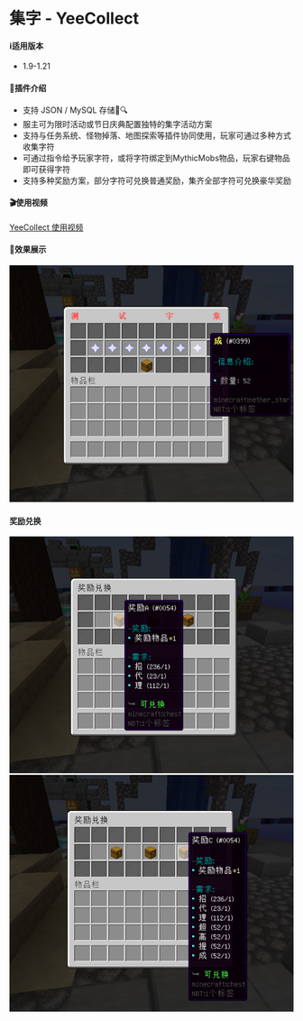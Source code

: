 # 集字 - YeeCollect

#### ℹ️适用版本

- 1.9-1.21

#### 🔧插件介绍

- 支持 JSON / MySQL 存储📁🔍
- 服主可为限时活动或节日庆典配置独特的集字活动方案
- 支持与任务系统、怪物掉落、地图探索等插件协同使用，玩家可通过多种方式收集字符
- 可通过指令给予玩家字符，或将字符绑定到MythicMobs物品，玩家右键物品即可获得字符
- 支持多种奖励方案，部分字符可兑换普通奖励，集齐全部字符可兑换豪华奖励

#### 🎬使用视频

[YeeCollect 使用视频](https://www.bilibili.com/video/BV1J4gCe6E4J/?share_source=copy_web&vd_source=92b2fd908671149c91aa9aa2d1163754)

#### 🎉效果展示

![img.png](img/img.png)

#### 奖励兑换

![img_1.png](img/img_1.png)
![img_2.png](img/img_2.png)
